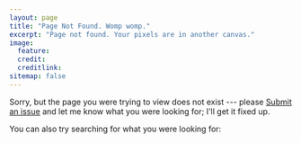 ```yaml
---
layout: page
title: "Page Not Found. Womp womp."
excerpt: "Page not found. Your pixels are in another canvas."
image:
  feature: 
  credit:
  creditlink: 
sitemap: false
---  
```


Sorry, but the page you were trying to view does not exist --- please <a href="{{ site.github_repo_url }}issues/new?labels=FromTheSite&title=404">Submit an issue</a> and let me know what you were looking for; I'll get it fixed up.

You can also try searching for what you were looking for:

<script type="text/javascript">
  var GOOG_FIXURL_LANG = 'en';
  var GOOG_FIXURL_SITE = '{{ site.url }}'
</script>
<script type="text/javascript"
  src="http://linkhelp.clients.google.com/tbproxy/lh/wm/fixurl.js">
</script>